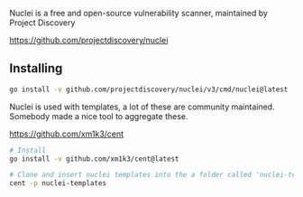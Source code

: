 Nuclei is a free and open-source vulnerability scanner, maintained by Project Discovery 

https://github.com/projectdiscovery/nuclei

## Installing
```bash
go install -v github.com/projectdiscovery/nuclei/v3/cmd/nuclei@latest
```

Nuclei is used with templates, a lot of these are community maintained. Somebody made a nice tool to aggregate these. 

https://github.com/xm1k3/cent

```bash
# Install
go install -v github.com/xm1k3/cent@latest

# Clone and insert nuclei templates into the a folder called 'nuclei-templates'
cent -p nuclei-templates
```
